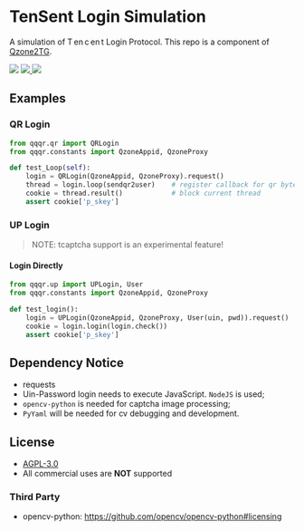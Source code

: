 # TenSent Login Simulation

A simulation of T&thinsp;en&thinsp;c&thinsp;en&thinsp;t Login Protocol. This repo is a component of [Qzone2TG][qzone2tg].

<div style="text-align:left">

<img src="https://img.shields.io/badge/python-3.8%2F3.9-blue">

<a href="https://github.com/JamzumSum/QQQR/actions/workflows/interface.yml">
<img src="https://github.com/JamzumSum/QQQR/actions/workflows/interface.yml/badge.svg">
</a>

<a href="https://github.com/JamzumSum/QQQR/actions/workflows/test.yml">
<img src="https://github.com/JamzumSum/QQQR/actions/workflows/test.yml/badge.svg">
</a>

</div>

## Examples

### QR Login

~~~ python
from qqqr.qr import QRLogin
from qqqr.constants import QzoneAppid, QzoneProxy

def test_Loop(self):
    login = QRLogin(QzoneAppid, QzoneProxy).request()
    thread = login.loop(sendqr2user)    # register callback for qr bytes
    cookie = thread.result()            # block current thread
    assert cookie['p_skey']
~~~

### UP Login

> NOTE: tcaptcha support is an experimental feature!

#### Login Directly

~~~ python
from qqqr.up import UPLogin, User
from qqqr.constants import QzoneAppid, QzoneProxy

def test_login():
    login = UPLogin(QzoneAppid, QzoneProxy, User(uin, pwd)).request()
    cookie = login.login(login.check())
    assert cookie['p_skey']
~~~

## Dependency Notice

- requests
- Uin-Password login needs to execute JavaScript. `NodeJS` is used;
- `opencv-python` is needed for captcha image processing;
- `PyYaml` will be needed for cv debugging and development.

## License

- [AGPL-3.0](https://github.com/JamzumSum/QQQR/blob/master/LICENCE)
- All commercial uses are __NOT__ supported

### Third Party

- opencv-python: https://github.com/opencv/opencv-python#licensing


[qzone2tg]: https://github.com/JamzumSum/Qzone2TG "Forward Qzone Feeds to Telegram"
